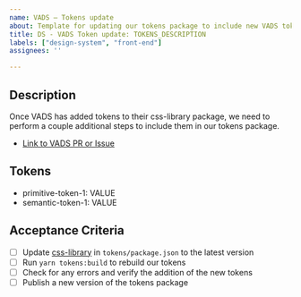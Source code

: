 ```yaml
---
name: VADS – Tokens update
about: Template for updating our tokens package to include new VADS tokens
title: DS - VADS Token update: TOKENS_DESCRIPTION
labels: ["design-system", "front-end"]
assignees: ''

---
```

## Description 
Once VADS has added tokens to their css-library package, we need to perform a couple additional steps to include them in our tokens package.

- [Link to VADS PR or Issue]()

## Tokens
  - primitive-token-1: VALUE
  - semantic-token-1: VALUE
  
## Acceptance Criteria
<!-- Add a checkbox for each item required to fulfill the user story/issue. -->  

-  [ ] Update [css-library](https://www.npmjs.com/package/@department-of-veterans-affairs/css-library) in `tokens/package.json` to the latest version
-  [ ] Run `yarn tokens:build` to rebuild our tokens 
-  [ ] Check for any errors and verify the addition of the new tokens
-  [ ] Publish a new version of the tokens package

